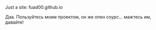 Just a site: fuad00.github.io

Даа. Пользуйтесь моим проектом, он же опен соурс... мажтесь им, давайте!